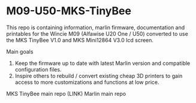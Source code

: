 # M09-U50-MKS-TinyBee

This repo is containing information, marlin firmware, documentation and printables for the Wincie M09 (Alfawise U20 One / U50) converted to use the MKS TinyBee V1.0 and MKS Mini12864 V3.0 lcd screen.

Main goals

1. Keep the firmware up to date with latest Marlin version and compatible configuration files.
2. Inspire others to rebuild / convert existing cheap 3D printers to gain access to more customizations and functions at low price.

MKS TinyBee main repo (LINK)
Marlin main repo
